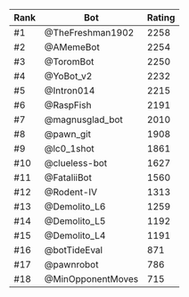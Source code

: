 Rank|Bot|Rating
---|---|---
#1|@TheFreshman1902|2258
#2|@AMemeBot|2254
#3|@ToromBot|2250
#4|@YoBot_v2|2232
#5|@Intron014|2215
#6|@RaspFish|2191
#7|@magnusglad_bot|2010
#8|@pawn_git|1908
#9|@lc0_1shot|1861
#10|@clueless-bot|1627
#11|@FataliiBot|1560
#12|@Rodent-IV|1313
#13|@Demolito_L6|1259
#14|@Demolito_L5|1192
#15|@Demolito_L4|1191
#16|@botTideEval|871
#17|@pawnrobot|786
#18|@MinOpponentMoves|715
